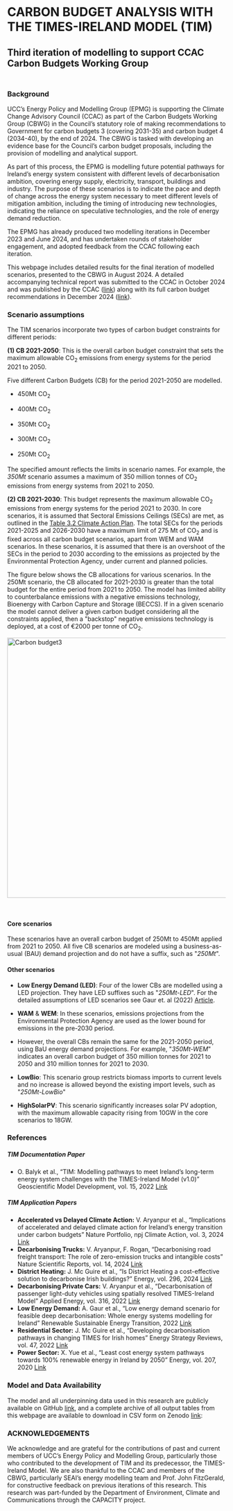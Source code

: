 # CARBON BUDGET ANALYSIS WITH THE TIMES-IRELAND MODEL (TIM)

## Third iteration of modelling to support CCAC Carbon Budgets Working Group <br><br>

### Background
UCC’s Energy Policy and Modelling Group (EPMG) is supporting the Climate Change Advisory Council (CCAC) as part of the Carbon Budgets Working Group (CBWG) in the Council’s statutory role of making recommendations to Government for carbon budgets 3 (covering 2031-35) and carbon budget 4 (2034-40), by the end of 2024. The CBWG is tasked with developing an evidence base for the Council’s carbon budget proposals, including the provision of modelling and analytical support. 

As part of this process, the EPMG is modelling future potential pathways for Ireland’s energy system consistent with different levels of decarbonisation ambition, covering energy supply, electricity, transport, buildings and industry. The purpose of these scenarios is to indicate the pace and depth of change across the energy system necessary to meet different levels of mitigation ambition, including the timing of introducing new technologies, indicating the reliance on speculative technologies, and the role of energy demand reduction. 

The EPMG has already produced two modelling iterations in December 2023 and June 2024, and has undertaken rounds of stakeholder engagement, and adopted feedback from the CCAC following each iteration. 

This webpage includes detailed results for the final iteration of modelled scenarios, presented to the CBWG in August 2024. A detailed accompanying technical report was submitted to the CCAC in October 2024 and was published by the CCAC ([link](https://www.climatecouncil.ie/media/CBWG%20Report%20TIMES-Ireland%20Model.pdf)) along with its full carbon budget recommendations in December 2024 ([link](https://www.climatecouncil.ie/carbonbudgets/carbonbudgetproposal2031-2040/)). 

### Scenario assumptions

The TIM scenarios incorporate two types of carbon budget constraints for different periods:

**(1) CB 2021-2050**: This is the overall carbon budget constraint that sets the maximum allowable CO<sub>2</sub> emissions from energy systems for the period 2021 to 2050. 

Five different Carbon Budgets (CB) for the period 2021-2050 are modelled.

* 450Mt CO<sub>2</sub> 

* 400Mt CO<sub>2</sub> 

* 350Mt CO<sub>2</sub> 

* 300Mt CO<sub>2</sub> 

* 250Mt CO<sub>2</sub>

The specified amount reflects the limits in scenario names. For example, the *350Mt* scenario assumes a maximum of 350 million tonnes of CO<sub>2</sub> emissions from energy systems from 2021 to 2050.

**(2) CB 2021-2030**: This budget represents the maximum allowable CO<sub>2</sub> emissions from energy systems for the period 2021 to 2030. In core scenarios, it is assumed that Sectoral Emissions Ceilings (SECs) are met, as outlined in the [Table 3.2 Climate Action Plan](https://www.gov.ie/pdf/?file=https://assets.gov.ie/296414/7a06bae1-4c1c-4cdc-ac36-978e3119362e.pdf#page=null). The total SECs for the periods 2021-2025 and 2026-2030 have a maximum limit of 275 Mt of CO<sub>2</sub> and is fixed across all carbon budget scenarios, apart from WEM and WAM scenarios. In these scenarios, it is assumed that there is an overshoot of the SECs in the period to 2030 according to the emissions as projected by the Environmental Protection Agency, under current and planned policies. 

The figure below shows the CB allocations for various scenarios. In the 250Mt scenario, the CB allocated for 2021-2030 is greater than the total budget for the entire period from 2021 to 2050. The model has limited ability to counterbalance emissions with a negative emissions technology, Bioenergy with Carbon Capture and Storage (BECCS). If in a given scenario the model cannot deliver a given carbon budget considering all the constraints applied, then a "backstop" negative emissions technology is deployed, at a cost of €2000 per tonne of CO<sub>2</sub>. 

<img src="https://github.com/user-attachments/assets/d20c25e9-99cd-4945-8790-0d44f936dd10" alt="Carbon budget3" width="600" />

&nbsp;


#### Core scenarios
These scenarios have an overall carbon budget of 250Mt to 450Mt applied from 2021 to 2050. All five CB scenarios are modeled using a business-as-usual (BAU) demand projection and do not have a suffix, such as "*250Mt*". 

#### Other scenarios
* **Low Energy Demand (LED)**: Four of the lower CBs are modelled using a LED projection. They have LED suffixes such as "*250Mt-LED*". For the detailed assumptions of LED scenarios see Gaur et. al (2022) [Article](https://www.sciencedirect.com/science/article/pii/S2667095X22000083).

* **WAM** & **WEM**: In these scenarios, emissions projections from the Environmental Protection Agency are used as the lower bound for emissions in the pre-2030 period.
* However, the overall CBs remain the same for the 2021-2050 period, using BaU energy demand projections. For example, "*350Mt-WEM*" indicates an overall carbon budget of 350 million tonnes for 2021 to 2050 and 310 million tonnes for 2021 to 2030.

* **LowBio**: This scenario group restricts biomass imports to current levels and no increase is allowed beyond the existing import levels, such as "*250Mt-LowBio*"

* **HighSolarPV**: This scenario significantly increases solar PV adoption, with the maximum allowable capacity rising from 10GW in the core scenarios to 18GW.

### References
##### TIM Documentation Paper
* O. Balyk et al., “TIM: Modelling pathways to meet Ireland’s long-term energy system challenges with the TIMES-Ireland Model (v1.0)” Geoscientific Model Development, vol. 15, 2022 [Link](https://gmd.copernicus.org/articles/15/4991/2022/)
  
##### TIM Application Papers
* **Accelerated vs Delayed Climate Action:** V. Aryanpur et al., “Implications of accelerated and delayed climate action for Ireland’s energy transition under carbon budgets” Nature Portfolio, npj Climate Action, vol. 3, 2024 [Link](https://www.nature.com/articles/s44168-024-00181-7)
* **Decarbonising Trucks:** V. Aryanpur, F. Rogan, “Decarbonising road freight transport: The role of zero-emission trucks and intangible costs” Nature Scientific Reports, vol. 14, 2024 [Link](https://www.nature.com/articles/s41598-024-52682-4)
* **District Heating:** J. Mc Guire et al., “Is District Heating a cost-effective solution to decarbonise Irish buildings?” Energy, vol. 296, 2024 [Link](https://www.sciencedirect.com/science/article/pii/S036054422400882X)
* **Decarbonising Private Cars:** V. Aryanpur et al., “Decarbonisation of passenger light-duty vehicles using spatially resolved TIMES-Ireland Model” Applied Energy, vol. 316, 2022 [Link](https://www.sciencedirect.com/science/article/pii/S0306261922004676)
* **Low Energy Demand:** A. Gaur et al., “Low energy demand scenario for feasible deep decarbonisation: Whole energy systems modelling for Ireland” Renewable Sustainable Energy Transition, 2022 [Link](https://www.sciencedirect.com/science/article/pii/S2667095X22000083)
* **Residential Sector:** J. Mc Guire et al., “Developing decarbonisation pathways in changing TIMES for Irish homes” Energy Strategy Reviews, vol. 47, 2022 [Link](https://www.sciencedirect.com/science/article/pii/S2211467X23000366)
* **Power Sector:** X. Yue et al., “Least cost energy system pathways towards 100% renewable energy in Ireland by 2050” Energy, vol. 207, 2020 [Link](https://www.sciencedirect.com/science/article/pii/S0360544220313712)

### Model and Data Availability
The model and all underpinning data used in this research are publicly available on GitHub [link](https://github.com/MaREI-EPMG/times-ireland-model/tree/v1.1.0), and a complete archive of all output tables from this webpage are available to download in CSV form on Zenodo [link](https://zenodo.org/records/14337533):

### ACKNOWLEDGEMENTS
We acknowledge and are grateful for the contributions of past and current members of UCC’s Energy Policy and Modelling Group, particularly those who contributed to the development of TIM and its predecessor, the TIMES-Ireland Model. We are also thankful to the CCAC and members of the CBWG, particularly SEAI’s energy modelling team and Prof. John FitzGerald, for constructive feedback on previous iterations of this research. This research was part-funded by the Department of Environment, Climate and Communications through the CAPACITY project. 
